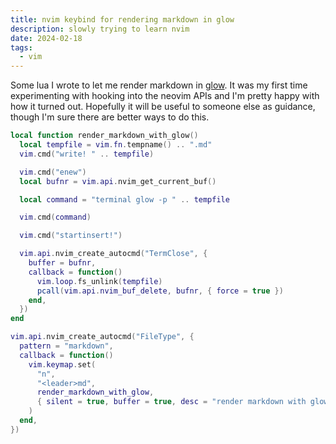 ```yaml
---
title: nvim keybind for rendering markdown in glow
description: slowly trying to learn nvim
date: 2024-02-18
tags:
  - vim
---
```


Some lua I wrote to let me render markdown in [glow](https://github.com/charmbracelet/glow).
It was my first time experimenting with hooking into the neovim APIs
and I'm pretty happy with how it turned out.
Hopefully it will be useful to someone else as guidance,
though I'm sure there are better ways to do this.

```lua
local function render_markdown_with_glow()
  local tempfile = vim.fn.tempname() .. ".md"
  vim.cmd("write! " .. tempfile)

  vim.cmd("enew")
  local bufnr = vim.api.nvim_get_current_buf()

  local command = "terminal glow -p " .. tempfile

  vim.cmd(command)

  vim.cmd("startinsert!")

  vim.api.nvim_create_autocmd("TermClose", {
    buffer = bufnr,
    callback = function()
      vim.loop.fs_unlink(tempfile)
      pcall(vim.api.nvim_buf_delete, bufnr, { force = true })
    end,
  })
end

vim.api.nvim_create_autocmd("FileType", {
  pattern = "markdown",
  callback = function()
    vim.keymap.set(
      "n",
      "<leader>md",
      render_markdown_with_glow,
      { silent = true, buffer = true, desc = "render markdown with glow" }
    )
  end,
})
```
